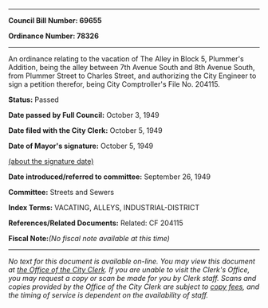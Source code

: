 

********

**Council Bill Number: 69655**
   
**Ordinance Number: 78326**
********

 An ordinance relating to the vacation of The Alley in Block 5, Plummer's Addition, being the alley between 7th Avenue South and 8th Avenue South, from Plummer Street to Charles Street, and authorizing the City Engineer to sign a petition therefor, being City Comptroller's File No. 204115.

**Status:** Passed
   
**Date passed by Full Council:** October 3, 1949
   
**Date filed with the City Clerk:** October 5, 1949
   
**Date of Mayor's signature:** October 5, 1949
   
[(about the signature date)](/~public/approvaldate.htm)
   
   
   
**Date introduced/referred to committee:** September 26, 1949
   
**Committee:** Streets and Sewers
   
   
**Index Terms:** VACATING, ALLEYS, INDUSTRIAL-DISTRICT

**References/Related Documents:** Related: CF 204115

**Fiscal Note:**_(No fiscal note available at this time)_
********

_No text for this document is available on-line. You may view this document at [the Office of the City Clerk](http://www.seattle.gov/leg/clerk/contactUs.htm). If you are unable to visit the Clerk's Office, you may request a copy or scan be made for you by Clerk staff. Scans and copies provided by the Office of the City Clerk are subject to [copy fees](http://clerk.seattle.gov/~public/clerkfees.htm), and the timing of service is dependent on the availability of staff._

